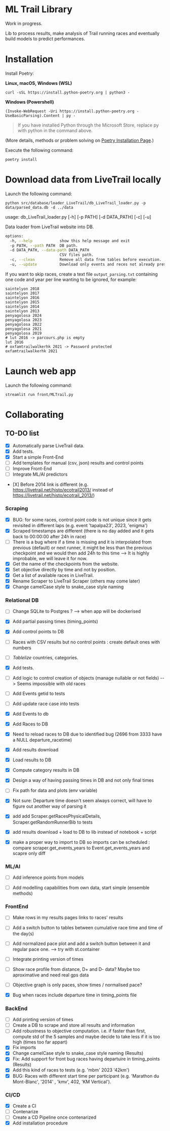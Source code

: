 # ML Trail Library

Work in progress.

Lib to process results, make analysis of Trail running races and eventually build models to predict performances.

# Installation

Install Poetry:

**Linux, macOS, Windows (WSL)**
```
curl -sSL https://install.python-poetry.org | python3 -
```
**Windows (Powershell)**
```
(Invoke-WebRequest -Uri https://install.python-poetry.org -UseBasicParsing).Content | py -
```
> If you have installed Python through the Microsoft Store, replace py with python in the command above.

(More details, methods or problem solving on [Poetry Installation Page](https://python-poetry.org/docs/#installation).)

Execute the following command:

```
poetry install
```

# Download data from LiveTrail locally 
Launch the following command:

```
python src/database/loader_LiveTrail/db_LiveTrail_loader.py -p data/parsed_data.db -d ../data
```

usage: db_LiveTrail_loader.py [-h] [-p PATH] [-d DATA_PATH] [-c] [-u]

Data loader from LiveTrail website into DB.

```bash
options:
  -h, --help            show this help message and exit
  -p PATH, --path PATH  DB path.
  -d DATA_PATH, --data-path DATA_PATH
                        CSV files path.
  -c, --clean           Remove all data from tables before execution.
  -u, --update          Download only events and reces not already present in DB.
```

If you want to skip races, create a text file `output_parsing.txt` containing one code and year per line wanting to be ignored, for example:

```
saintelyon 2018
saintelyon 2017
saintelyon 2016
saintelyon 2015
saintelyon 2014
saintelyon 2013
penyagolosa 2024
penyagolosa 2023
penyagolosa 2022
penyagolosa 2021
penyagolosa 2019
# lut 2016 -> parcours.php is empty
lut 2016
# oxfamtrailwalkerhk 2021 -> Password protected
oxfamtrailwalkerhk 2021
```

# Launch web app
Launch the following command:

```
streamlit run front/MLTrail.py
```

# Collaborating

## TO-DO list
- [X] Automatically parse LiveTrail data.
- [X] Add tests.
- [X] Start a simple Front-End
- [ ] Add templates for manual (csv, json) results and control points
- [ ] Improve Front-End
- [ ] Integrate ML/AI predictors
- [X] Before 2014 link is different (e.g. https://livetrail.net/histo/ecotrail2013/ instead of https://livetrail.net/histo/ecotrail_2013/)


### Scraping
- [X] BUG: for some races, control point code is not unique since it gets revisited in different laps (e.g. event 'tapalpa23', 2023, 'enigma')
- [X] Scraped timestamps are different (there is no day added and it gets back to 00:00:00 after 24h in race)
- [ ] There is a bug where if a time is missing and it is interpolated from previous (default) or next runner, it might be less than the previous checkpoint and we would then add 24h to this time --> It is highly improbable, we will leave it for now.
- [X] Get the name of the checkpoints from the website.
- [X] Set objective directly by time and not by position.
- [X] Get a list of available races in LiveTrail.
- [X] Rename Scraper to LiveTrail Scraper (others may come later)
- [X] Change camelCase style to snake_case style naming

### Relational DB
- [ ] Change SQLite to Postgres ? --> when app will be dockerised
- [X] Add partial passing times (timing_points)
- [X] Add control points to DB
- [ ] Races with CSV results but no control points : create default ones with numbers
- [ ] *Tablelize* countries, categories.
- [X] Add tests.
- [ ] Add logic to control creation of objects (manage nullable or not fields) --> Seems impossible with old races
- [ ] Add Events getid to tests
- [ ] Add update race case into tests
- [X] Add Events to db
- [X] Add Races to DB
- [X] Need to reload races to DB due to identified bug (2696 from 3333 have a NULL departure_racetime)
- [X] Add results download
- [X] Load results to DB
- [X] Compute category results in DB
- [X] Design a way of having passing times in DB and not only final times
- [ ] Fix path for data and plots (env variable)
- [X] Not sure: Departure time doesn't seem always correct, will have to figure out another way of parsing it
- [X] add add Scraper.getRacesPhysicalDetails, Scraper.getRandomRunnerBib to tests
- [X] add results download + load to DB to lib instead of notebook + script
- [X] make a proper way to import to DB so imports can be scheduled : compare scraper.get_events_years to Event.get_events_years and scapre only diff


### ML/AI
- [ ] Add inference points from models
- [ ] Add modelling capabilities from own data, start simple (ensemble methods)


### FrontEnd
- [ ] Make rows in my results pages links to races' results
- [ ] Add a switch button to tables between cumulative race time and time of the day(s)
- [ ] Add normalized pace plot and add a switch button between it and regular pace one. --> try with st.container
- [ ] Integrate printing version of times
- [ ] Show race profile from distance, D+ and D- data? Maybe too aproximative and need real gps data
- [ ] Objective graph is only paces, show times / normalised pace?
- [X] Bug when races include departure time in timing_points file


### BackEnd
- [ ] Add printing version of times
- [ ] Create a DB to scrape and store all results and information
- [ ] Add robustness to objective computation. i.e. if faster than first, compute std of the 5 samples and maybe decide to take less if it is too high (times too far appart)
- [X] Fix imports
- [X] Change camelCase style to snake_case style naming (Results)
- [X] Fix: Add support for front bug races having departuire in timing_points (Results)
- [X] Add this kind of races to tests (e.g. 'mbm' 2023 '42km')
- [X] BUG: Races with different start time per participant (e.g. 'Marathon du Mont-Blanc', '2014' , 'kmv', 402, 'KM Vertical').

### CI/CD
- [X] Create a CI
- [ ] Contenarize
- [ ] Create a CD Pipeline once contenarized
- [X] Add installation procedure
